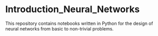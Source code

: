 # Introduction_Neural_Networks
This repository contains notebooks written in Python for the design of neural networks from basic to non-trivial problems.
